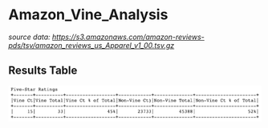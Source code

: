 # Amazon_Vine_Analysis

_source data: https://s3.amazonaws.com/amazon-reviews-pds/tsv/amazon_reviews_us_Apparel_v1_00.tsv.gz_

## Results Table
![del_3_a.png](https://github.com/crkaide/Amazon_Vine_Analysis/blob/main/Images/del_3_a.png?raw=true)





